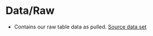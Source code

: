 # **Data/Raw**
 - Contains our raw table data as pulled.
[Source data set](https://www.kaggle.com/davidroberts13/one-small-step-for-data "Source data set")